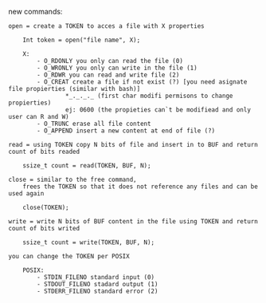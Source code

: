 new commands:

	open = create a TOKEN to acces a file with X properties

		Int token = open("file name", X);

		X:
			- O_RDONLY you only can read the file (0)
			- O_WRONLY you only can write in the file (1)
			- O_RDWR you can read and write file (2)
			- O_CREAT create a file if not exist (?) [you need asignate file propierties (similar with bash)]
					*_._._._ (first char modifi permisons to change propierties)
					ej: 0600 (the propieties can`t be modifiead and only user can R and W)
			- O_TRUNC erase all file content
			- O_APPEND insert a new content at end of file (?)

	read = using TOKEN copy N bits of file and insert in to BUF and return count of bits readed

		ssize_t count = read(TOKEN, BUF, N);

	close = similar to the free command,
		frees the TOKEN so that it does not reference any files and can be used again

		close(TOKEN);

	write = write N bits of BUF content in the file using TOKEN and return count of bits writed

		ssize_t count = write(TOKEN, BUF, N);

	you can change the TOKEN per POSIX

		POSIX:
			- STDIN_FILENO standard input (0)
			- STDOUT_FILENO stadard output (1)
			- STDERR_FILENO standard error (2)


